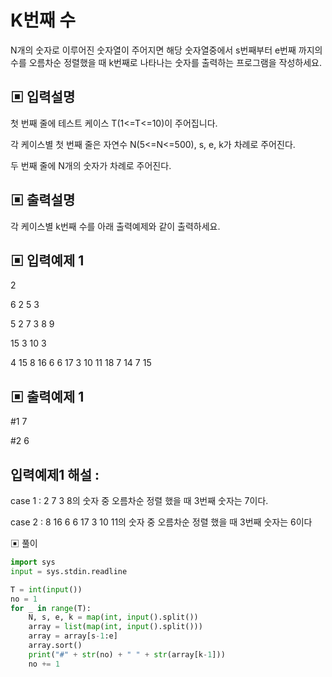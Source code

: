# K번째 수

N개의 숫자로 이루어진 숫자열이 주어지면 해당 숫자열중에서 s번째부터 e번째 까지의 수를 오름차순 정렬했을 때 k번째로 나타나는 숫자를 출력하는 프로그램을 작성하세요.

## ▣ 입력설명

첫 번째 줄에 테스트 케이스 T(1<=T<=10)이 주어집니다.

각 케이스별 첫 번째 줄은 자연수 N(5<=N<=500), s, e, k가 차례로 주어진다.

두 번째 줄에 N개의 숫자가 차례로 주어진다.

## ▣ 출력설명

각 케이스별 k번째 수를 아래 출력예제와 같이 출력하세요.

## ▣ 입력예제 1 

2

6 2 5 3

5 2 7 3 8 9

15 3 10 3

4 15 8 16 6 6 17 3 10 11 18 7 14 7 15 

## ▣ 출력예제 1

#1 7

#2 6

## 입력예제1 해설 : 

case 1 : 2 7 3 8의 숫자 중 오름차순 정렬 했을 때 3번째 숫자는 7이다.

case 2 : 8 16 6 6 17 3 10 11의 숫자 중 오름차순 정렬 했을 때 3번째 숫자는 6이다

▣ 풀이

```python
import sys
input = sys.stdin.readline

T = int(input())
no = 1
for _ in range(T):
    N, s, e, k = map(int, input().split())
    array = list(map(int, input().split()))
    array = array[s-1:e]
    array.sort()
    print("#" + str(no) + " " + str(array[k-1]))
    no += 1
```
